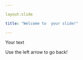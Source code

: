 ```yaml
---

layout:slide

title: "Welcome to  your slide!"

---
```


Your text

Use the left arrow to go back!
